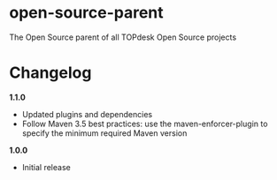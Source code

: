 # open-source-parent
The Open Source parent of all TOPdesk Open Source projects

# Changelog
**1.1.0**

* Updated plugins and dependencies
* Follow Maven 3.5 best practices: use the maven-enforcer-plugin to specify the minimum required Maven version

**1.0.0**

* Initial release